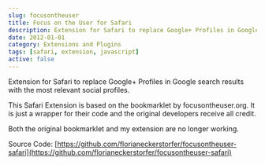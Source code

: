 ```yaml
---
slug: focusontheuser
title: Focus on the User for Safari
description: Extension for Safari to replace Google+ Profiles in Google search results with the most relevant social profiles
date: 2012-01-01
category: Extensions and Plugins
tags: [safari, extension, javascript]
active: false
---
```


Extension for Safari to replace Google+ Profiles in Google search results with the most relevant social profiles.

This Safari Extension is based on the bookmarklet by focusontheuser.org. It is just a wrapper for their code and the original developers receive all credit.

Both the original bookmarklet and my extension are no longer working.

Source Code: [https://github.com/florianeckerstorfer/focusontheuser-safari](https://github.com/florianeckerstorfer/focusontheuser-safari)
